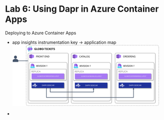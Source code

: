 # Lab 6: Using Dapr in Azure Container Apps

Deploying to Azure Container Apps

  - app insights instrumentation key -> application map
  ![Dapr](img/globo-tickets-dapr.svg)

  -
